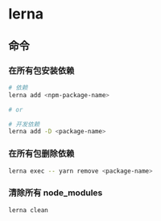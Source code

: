 # lerna

## 命令

### 在所有包安装依赖

```sh
# 依赖
lerna add <npm-package-name>

# or

# 开发依赖
lerna add -D <package-name>
```

### 在所有包删除依赖

```sh
lerna exec -- yarn remove <package-name>
```

### 清除所有 node_modules

```sh
lerna clean
```
